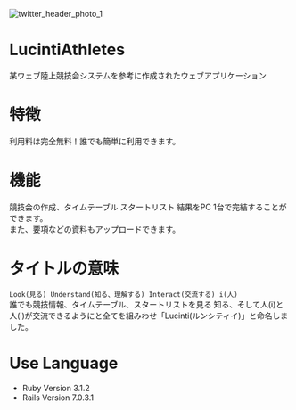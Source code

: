 ![twitter_header_photo_1](https://user-images.githubusercontent.com/77252987/180186371-bd831dd8-c0bf-4392-b9a8-8a3b03207e65.png)

# LucintiAthletes

某ウェブ陸上競技会システムを参考に作成されたウェブアプリケーション

# 特徴
利用料は完全無料！誰でも簡単に利用できます。

# 機能
競技会の作成、タイムテーブル スタートリスト 結果をPC 1台で完結することができます。<br>
また、要項などの資料もアップロードできます。

# タイトルの意味
```Look(見る) Understand(知る、理解する) Interact(交流する) i(人)```<br>
誰でも競技情報、タイムテーブル、スタートリストを見る 知る、そして人(i)と人(i)が交流できるようにと全てを組みわせ「Lucinti(ルンシティイ)」と命名しました。
# Use Language
* Ruby Version
3.1.2
* Rails Version
7.0.3.1
